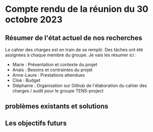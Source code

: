 **Compte rendu de la réunion du 30 octobre 2023**
================================================

**Résumer de l'état actuel de nos recherches**
-----------------------------------------------

Le cahier des charges est en train de se remplir. Des tâches ont été assignées à chaque membre du groupe. Je vais les résumer ici :
- Marie : Présentation et contexte du projet
- Anaïs : Besoins et contraintes du projet
- Anne-Laure : Prestations attendues
- Cloé : Budget
- Stéphanie : Organisation sur Github de l'élaboration du cahier des charges / audit pour le groupe TENS-project

**problèmes existants et solutions**
----------------------------------


**Les objectifs futurs**
  -----------------------
